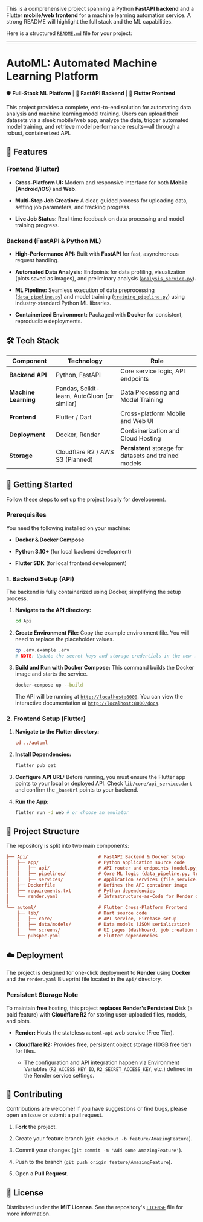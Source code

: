 This is a comprehensive project spanning a Python **FastAPI backend** and a Flutter **mobile/web frontend** for a machine learning automation service. A strong README will highlight the full stack and the ML capabilities.

Here is a structured [`README.md`](https://github.com/ChinmayBansal010/AutoML/blob/main/README.md) file for your project:

---

# AutoML: Automated Machine Learning Platform

🛡️ **Full-Stack ML Platform** | 🚀 **FastAPI Backend** | 💙 **Flutter Frontend**

This project provides a complete, end-to-end solution for automating data analysis and machine learning model training. Users can upload their datasets via a sleek mobile/web app, analyze the data, trigger automated model training, and retrieve model performance results—all through a robust, containerized API.

## 🌟 Features

### Frontend (Flutter)

* **Cross-Platform UI:** Modern and responsive interface for both **Mobile (Android/iOS)** and **Web**.
    
* **Multi-Step Job Creation:** A clear, guided process for uploading data, setting job parameters, and tracking progress.
    
* **Live Job Status:** Real-time feedback on data processing and model training progress.
    

### Backend (FastAPI & Python ML)

* **High-Performance API:** Built with **FastAPI** for fast, asynchronous request handling.
    
* **Automated Data Analysis:** Endpoints for data profiling, visualization (plots saved as images), and preliminary analysis ([`analysis_service.py`](https://github.com/ChinmayBansal010/AutoML/blob/main/Api/app/services/analysis_service.py)).
    
* **ML Pipeline:** Seamless execution of data preprocessing ([`data_pipeline.py`](https://github.com/ChinmayBansal010/AutoML/blob/main/Api/app/pipelines/data_pipeline.py)) and model training ([`training_pipeline.py`](https://github.com/ChinmayBansal010/AutoML/blob/main/Api/app/pipelines/training_pipeline.py)) using industry-standard Python ML libraries.
    
* **Containerized Environment:** Packaged with **Docker** for consistent, reproducible deployments.
    

## 🛠️ Tech Stack

| **Component** | **Technology** | **Role** |
| --- | --- | --- |
| **Backend API** | Python, FastAPI | Core service logic, API endpoints |
| **Machine Learning** | Pandas, Scikit-learn, AutoGluon (or similar) | Data Processing and Model Training |
| **Frontend** | Flutter / Dart | Cross-platform Mobile and Web UI |
| **Deployment** | Docker, Render | Containerization and Cloud Hosting |
| **Storage** | Cloudflare R2 / AWS S3 (Planned) | **Persistent** storage for datasets and trained models |

## 🚀 Getting Started

Follow these steps to set up the project locally for development.

### Prerequisites

You need the following installed on your machine:

* **Docker & Docker Compose**
    
* **Python 3.10+** (for local backend development)
    
* **Flutter SDK** (for local frontend development)
    

### 1\. Backend Setup (API)

The backend is fully containerized using Docker, simplifying the setup process.

1. **Navigate to the API directory:**
    
    ```bash
    cd Api
    ```
    
2. **Create Environment File:** Copy the example environment file. You will need to replace the placeholder values.
    
    ```bash
    cp .env.example .env
    # NOTE: Update the secret keys and storage credentials in the new .env file
    ```
    
3. **Build and Run with Docker Compose:** This command builds the Docker image and starts the service.
    
    ```bash
    docker-compose up --build
    ```
    
    The API will be running at [`http://localhost:8000`](http://localhost:8000). You can view the interactive documentation at [`http://localhost:8000/docs`](http://localhost:8000/docs).
    

### 2\. Frontend Setup (Flutter)

1. **Navigate to the Flutter directory:**
    
    ```ini
    cd ../automl
    ```
    
2. **Install Dependencies:**
    
    ```bash
    flutter pub get
    ```
    
3. **Configure API URL:** Before running, you must ensure the Flutter app points to your local or deployed API. Check `lib/core/api_service.dart` and confirm the `_baseUrl` points to your backend.
    
4. **Run the App:**
    
    ```bash
    flutter run -d web # or choose an emulator
    ```
    

## 📂 Project Structure

The repository is split into two main components:

```ini
├── Api/                          # FastAPI Backend & Docker Setup
│   ├── app/                      # Python application source code
│   │   ├── api/                  # API router and endpoints (model.py, upload.py)
│   │   ├── pipelines/            # Core ML logic (data_pipeline.py, training_pipeline.py)
│   │   ├── services/             # Application services (file_service.py, analysis_service.py)
│   ├── Dockerfile                # Defines the API container image
│   ├── requirements.txt          # Python dependencies
│   └── render.yaml               # Infrastructure-as-Code for Render deployment
│
└── automl/                       # Flutter Cross-Platform Frontend
    ├── lib/                      # Dart source code
    │   ├── core/                 # API service, Firebase setup
    │   ├── data/models/          # Data models (JSON serialization)
    │   └── screens/              # UI pages (dashboard, job creation steps, results)
    └── pubspec.yaml              # Flutter dependencies
```

## ☁️ Deployment

The project is designed for one-click deployment to **Render** using **Docker** and the `render.yaml` Blueprint file located in the `Api/` directory.

### Persistent Storage Note

To maintain **free** hosting, this project **replaces Render's Persistent Disk** (a paid feature) with **Cloudflare R2** for storing user-uploaded files, models, and plots.

* **Render:** Hosts the stateless `automl-api` web service (Free Tier).
    
* **Cloudflare R2:** Provides free, persistent object storage (10GB free tier) for files.
    
    * The configuration and API integration happen via Environment Variables (`R2_ACCESS_KEY_ID`, `R2_SECRET_ACCESS_KEY`, etc.) defined in the Render service settings.
        

## 🤝 Contributing

Contributions are welcome! If you have suggestions or find bugs, please open an issue or submit a pull request.

1. **Fork** the project.
    
2. Create your feature branch (`git checkout -b feature/AmazingFeature`).
    
3. Commit your changes (`git commit -m 'Add some AmazingFeature'`).
    
4. Push to the branch (`git push origin feature/AmazingFeature`).
    
5. Open a **Pull Request**.
    

## 📄 License

Distributed under the **MIT License**. See the repository's [`LICENSE`](https://github.com/ChinmayBansal010/AutoML/blob/main/LICENSE) file for more information.
